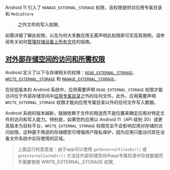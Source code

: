 Android 11 引入了 `MANAGE_EXTERNAL_STORAGE` 权限，该权限提供对应用专属目录和 `MediaStore` 

> **之外文件的写入权限**。

如需详细了解此权限，以及为何大多数应用无需声明此权限即可实现其用例，请参阅有关如何[管理存储设备上所有文件](https://developer.android.com/training/data-storage/manage-all-files?hl=zh-cn)的指南。







## [对外部存储空间的访问和所需权限](https://developer.android.com/training/data-storage?hl=zh-cn#permissions)



Android 定义了以下与存储相关的权限：[`READ_EXTERNAL_STORAGE`](https://developer.android.com/reference/android/Manifest.permission?hl=zh-cn#READ_EXTERNAL_STORAGE)、[`WRITE_EXTERNAL_STORAGE`](https://developer.android.com/reference/android/Manifest.permission?hl=zh-cn#WRITE_EXTERNAL_STORAGE) 和 [`MANAGE_EXTERNAL_STORAGE`](https://developer.android.com/reference/android/Manifest.permission?hl=zh-cn#MANAGE_EXTERNAL_STORAGE)。

在较低版本的 Android 系统中，应用需要声明 `READ_EXTERNAL_STORAGE` 权限才能访问位于外部存储空间中[应用专属目录](https://developer.android.com/training/data-storage/app-specific?hl=zh-cn#external)之外的任何文件。此外，应用需要声明 `WRITE_EXTERNAL_STORAGE` 权限才能向应用专属目录以外的任何文件写入数据。



Android 系统的版本越新，就越依赖于文件的用途而不是位置来确定应用对特定文件的访问和写入能力。特别是，如果您的应用以 Android 11（API 级别 30）或更高版本为目标平台，`WRITE_EXTERNAL_STORAGE` 权限完全不会影响应用对存储的访问权限。这种基于用途的存储模型可增强用户隐私保护，因为应用只能访问其在设备文件系统中实际使用的区域。



> 上面这行的意思是：由于app可以使用 `getExternalFilesDir()` 或 `getExternalCacheDir()` 方法往外部存储空间中app专属目录中存放数据而不需要使用  WRITE_EXTERNAL_STORAGE 权限,





